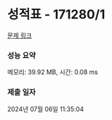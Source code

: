 # 성적표 - 171280/1 

[문제 링크](https://level.goorm.io/exam/171280/%EC%84%B1%EC%A0%81%ED%91%9C/quiz/1) 

### 성능 요약

메모리: 39.92 MB, 시간: 0.08 ms

### 제출 일자

2024년 07월 06일 11:35:04

